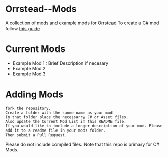 # Orrstead--Mods
A collection of mods and example mods for [Orrstead](https://store.steampowered.com/app/693940/Orrstead/)
To create a C# mod follow [this guide](https://orrstead.fandom.com/wiki/Modding_API)

# Current Mods
- Example Mod 1 : Brief Description if necesary
- Example Mod 2
- Example Mod 3


# Adding Mods
```
fork the repository. 
Create a folder with the sanme name as your mod
In that folder place the necessarry C# or Asset files. 
Also update the Current Mod List in this README file.
If you would like to include a longer description of your mod. Please add it to a readme file in your mods folder.
Then submit a Pull Request.
```
Please do not include compiled files.
Note that this repo is primary for C# Mods.
